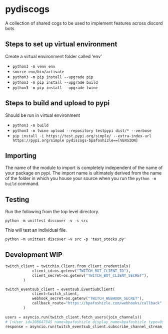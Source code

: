 # pydiscogs

A collection of shared cogs to be used to implement features across discord bots

## Steps to set up virtual environment

Create a virtual environment folder called 'env'

- `python3 -m venv env`
- `source env/bin/activate`
- `python3 -m pip install --upgrade pip`
- `python3 -m pip install --upgrade build`
- `python3 -m pip install --upgrade twine`

## Steps to build and upload to pypi

Should be run in virtual environment

- `python3 -m build`
- `python3 -m twine upload --repository testpypi dist/* --verbose`
- `pip install -i https://test.pypi.org/simple/ --extra-index-url https://pypi.org/simple pydiscogs-bpafoshizle==[VERSION]`

## Importing

The name of the module to import is completely independent of the name of your package on pypi. The import name is ultimately derived from the name of the folder in which you house your source when you run the `python -m build` command.

## Testing

Run the following from the top level directory.

`python -m unittest discover -v -s src`

This will test an individual file.

`python -m unittest discover -v src -p 'test_stocks.py'`


## Development WIP ##
```python
twitch_client = twitchio.Client.from_client_credentials(
            client_id=os.getenv("TWITCH_BOT_CLIENT_ID"),
            client_secret=os.getenv("TWITCH_BOT_CLIENT_SECRET"),
        )

twitch_eventsub_client = eventsub.EventSubClient(
            client=twitch_client,
            webhook_secret=os.getenv("TWITCH_WEBHOOK_SECRET"),
            callback_route="https://bpafoshizle.com/webhooks/callback"
        )
        
users = asyncio.run(twitch_client.fetch_users(join_channels))
# [<User id=108647345 name=bpafoshizle display_name=bpafoshizle type=UserTypeEnum.none>, <User id=235807313 name=ephenry84 display_name=ephenry84 type=UserTypeEnum.none>, <User id=168197731 name=elzblazin display_name=elzblazin type=UserTypeEnum.none>, <User id=643319849 name=kuhouseii display_name=KuhouseII type=UserTypeEnum.none>, <User id=653518175 name=fwm_bot display_name=FWM_Bot type=UserTypeEnum.none>]
response = asyncio.run(twitch_eventsub_client.subscribe_channel_stream_start(108647345))
```